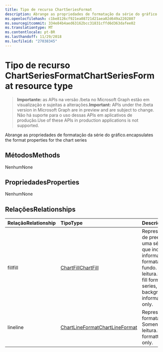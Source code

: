 ```yaml
---
title: Tipo de recurso ChartSeriesFormat
description: Abrange as propriedades de formatação da série do gráfico.
ms.openlocfilehash: c1be8126cf921ea08721d21aea02d649a2202807
ms.sourcegitcommit: 334e84b4aed63162bcc31831cffd6d363dafee02
ms.translationtype: MT
ms.contentlocale: pt-BR
ms.lasthandoff: 11/29/2018
ms.locfileid: "27038345"
---
```

# <a name="chartseriesformat-resource-type"></a><span data-ttu-id="f4dd3-103">Tipo de recurso ChartSeriesFormat</span><span class="sxs-lookup"><span data-stu-id="f4dd3-103">ChartSeriesFormat resource type</span></span>

> <span data-ttu-id="f4dd3-104">**Importante:** as APIs na versão /beta no Microsoft Graph estão em visualização e sujeitas a alterações.</span><span class="sxs-lookup"><span data-stu-id="f4dd3-104">**Important:** APIs under the /beta version in Microsoft Graph are in preview and are subject to change.</span></span> <span data-ttu-id="f4dd3-105">Não há suporte para o uso dessas APIs em aplicativos de produção.</span><span class="sxs-lookup"><span data-stu-id="f4dd3-105">Use of these APIs in production applications is not supported.</span></span>

<span data-ttu-id="f4dd3-106">Abrange as propriedades de formatação da série do gráfico.</span><span class="sxs-lookup"><span data-stu-id="f4dd3-106">encapsulates the format properties for the chart series</span></span>


## <a name="methods"></a><span data-ttu-id="f4dd3-107">Métodos</span><span class="sxs-lookup"><span data-stu-id="f4dd3-107">Methods</span></span>
<span data-ttu-id="f4dd3-108">Nenhum</span><span class="sxs-lookup"><span data-stu-id="f4dd3-108">None</span></span>

## <a name="properties"></a><span data-ttu-id="f4dd3-109">Propriedades</span><span class="sxs-lookup"><span data-stu-id="f4dd3-109">Properties</span></span>
<span data-ttu-id="f4dd3-110">Nenhum</span><span class="sxs-lookup"><span data-stu-id="f4dd3-110">None</span></span>

## <a name="relationships"></a><span data-ttu-id="f4dd3-111">Relações</span><span class="sxs-lookup"><span data-stu-id="f4dd3-111">Relationships</span></span>
| <span data-ttu-id="f4dd3-112">Relação</span><span class="sxs-lookup"><span data-stu-id="f4dd3-112">Relationship</span></span> | <span data-ttu-id="f4dd3-113">Tipo</span><span class="sxs-lookup"><span data-stu-id="f4dd3-113">Type</span></span>   |<span data-ttu-id="f4dd3-114">Descrição</span><span class="sxs-lookup"><span data-stu-id="f4dd3-114">Description</span></span>|
|:---------------|:--------|:----------|
|<span data-ttu-id="f4dd3-115">fill</span><span class="sxs-lookup"><span data-stu-id="f4dd3-115">fill</span></span>|[<span data-ttu-id="f4dd3-116">ChartFill</span><span class="sxs-lookup"><span data-stu-id="f4dd3-116">ChartFill</span></span>](chartfill.md)|<span data-ttu-id="f4dd3-p102">Representa o formato de preenchimento de uma série do gráfico, que inclui informações sobre a formatação da tela de fundo. Somente leitura.</span><span class="sxs-lookup"><span data-stu-id="f4dd3-p102">Represents the fill format of a chart series, which includes background formating information. Read-only.</span></span>|
|<span data-ttu-id="f4dd3-119">line</span><span class="sxs-lookup"><span data-stu-id="f4dd3-119">line</span></span>|[<span data-ttu-id="f4dd3-120">ChartLineFormat</span><span class="sxs-lookup"><span data-stu-id="f4dd3-120">ChartLineFormat</span></span>](chartlineformat.md)|<span data-ttu-id="f4dd3-p103">Representa a formatação de linha. Somente leitura.</span><span class="sxs-lookup"><span data-stu-id="f4dd3-p103">Represents line formatting. Read-only.</span></span>|

<!-- uuid: 8fcb5dbc-d5aa-4681-8e31-b001d5168d79
2015-10-25 14:57:30 UTC -->
<!-- {
  "type": "#page.annotation",
  "description": "ChartSeriesFormat resource",
  "keywords": "",
  "section": "documentation",
  "tocPath": ""
}-->